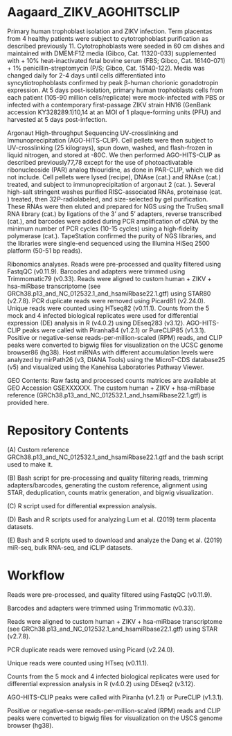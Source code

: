 # Aagaard_ZIKV_AGOHITSCLIP

Primary human trophoblast isolation and ZIKV infection. Term placentas from 4 healthy patients were subject to cytotrophoblast purification as described previously 11. Cytotrophoblasts were seeded in 60 cm dishes and maintained with DMEM:F12 media (Gibco, Cat. 11320-033) supplemented with + 10% heat-inactivated fetal bovine serum (FBS; Gibco, Cat. 16140-071) + 1% penicillin-streptomycin (P/S; Gibco, Cat. 15140-122). Media was changed daily for 2-4 days until cells differentiated into syncytiotrophoblasts confirmed by peak β-human chorionic gonadotropin expression. At 5 days post-isolation, primary human trophoblasts cells from each patient (105-90 million cells/replicate) were mock-infected with PBS or infected with a contemporary first-passage ZIKV strain HN16 (GenBank accession KY328289.1)10,14 at an MOI of 1 plaque-forming units (PFU) and harvested at 5 days post-infection.

Argonaut High-throughput Sequencing UV-crosslinking and Immunoprecipitation (AGO-HITS-CLIP). Cell pellets were then subject to UV-crosslinking (25 kilograys), spun down, washed, and flash-frozen in liquid nitrogen, and stored at -80C. We then performed AGO-HITS-CLIP as described previously77,78 except for the use of photoactivatable ribonucleoside (PAR) analog thiouridine, as done in PAR-CLIP, which we did not include. Cell pellets were lysed (recipe), DNAse (cat.) and RNAse (cat.) treated, and subject to immunoprecipitation of argonaut 2 (cat. ). Several high-salt stringent washes purified RISC-associated RNAs, proteinase (cat. ) treated, then 32P-radiolabeled, and size-selected by gel purification. These RNAs were then eluted and prepared for NGS using the TruSeq small RNA library (cat.) by ligations of the 3’ and 5’ adapters, reverse transcribed (cat.), and barcodes were added during PCR amplification of cDNA by the minimum number of PCR cycles (10-15 cycles) using a high-fidelity polymerase (cat.). TapeStation confirmed the purity of NGS libraries, and the libraries were single-end sequenced using the Illumina HiSeq 2500 platform (50-51 bp reads).

Ribonomics analyses. Reads were pre-processed and quality filtered using FastqQC (v0.11.9). Barcodes and adapters were trimmed using Trimmomatic79 (v0.33). Reads were aligned to custom human + ZIKV + hsa-miRbase transcriptome (see GRCh38.p13_and_NC_012532.1_and_hsamiRbase22.1.gtf) using STAR80 (v2.7.8). PCR duplicate reads were removed using Picard81 (v2.24.0). Unique reads were counted using HTseq82 (v0.11.1). Counts from the 5 mock and 4 infected biological replicates were used for differential expression (DE) analysis in R (v4.0.2) using DEseq283 (v3.12). AGO-HITS-CLIP peaks were called with Piranha84 (v1.2.1) or PureCLIP85 (v1.3.1). Positive or negative-sense reads-per-million-scaled (RPM) reads, and CLIP peaks were converted to bigwig files for visualization on the UCSC genome browser86 (hg38). Host miRNAs with different accumulation levels were analyzed by mirPath26 (v3, DIANA Tools) using the MicroT-CDS database25 (v5) and visualized using the Kanehisa Laboratories Pathway Viewer.


GEO Contents: Raw fastq and processed counts matrices are available at GEO Accession GSEXXXXXX. The custom human + ZIKV + hsa-miRbase reference (GRCh38.p13_and_NC_012532.1_and_hsamiRbase22.1.gtf) is provided here. 

# Repository Contents

(A) Custom reference GRCh38.p13_and_NC_012532.1_and_hsamiRbase22.1.gtf and the bash script used to make it. 

(B) Bash script for pre-processing and quality filtering reads, trimming adapters/barcodes, generating the custom reference, alignment using STAR, deduplication, counts matrix generation, and bigwig visualization.

(C) R script used for differential expression analysis.

(D) Bash and R scripts used for analyzing Lum et al. (2019) term placenta datasets.

(E) Bash and R scripts used to download and analyze the Dang et al. (2019) miR-seq, bulk RNA-seq, and iCLIP datasets.

# Workflow
Reads were pre-processed, and quality filtered using FastqQC (v0.11.9). 

Barcodes and adapters were trimmed using Trimmomatic (v0.33). 

Reads were aligned to custom human + ZIKV + hsa-miRbase transcriptome (see GRCh38.p13_and_NC_012532.1_and_hsamiRbase22.1.gtf) using STAR (v2.7.8). 

PCR duplicate reads were removed using Picard (v2.24.0). 

Unique reads were counted using HTseq (v0.11.1). 

Counts from the 5 mock and 4 infected biological replicates were used for differential expression analysis in R (v4.0.2) using DEseq2 (v3.12). 

AGO-HITS-CLIP peaks were called with Piranha (v1.2.1) or PureCLIP (v1.3.1). 

Positive or negative-sense reads-per-million-scaled (RPM) reads and CLIP peaks were converted to bigwig files for visualization on the USCS genome browser (hg38). 

